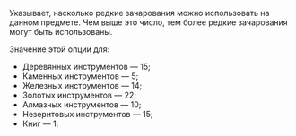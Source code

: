 Указывает, насколько редкие зачарования можно использовать на данном предмете. Чем выше это число, тем более редкие зачарования могут быть использованы.

Значение этой опции для:

* Деревянных инструментов — 15;
* Каменных инструментов — 5;
* Железных инструментов — 14;
* Золотых инструментов — 22;
* Алмазных инструментов — 10;
* Незеритовых инструментов — 15;
* Книг — 1.